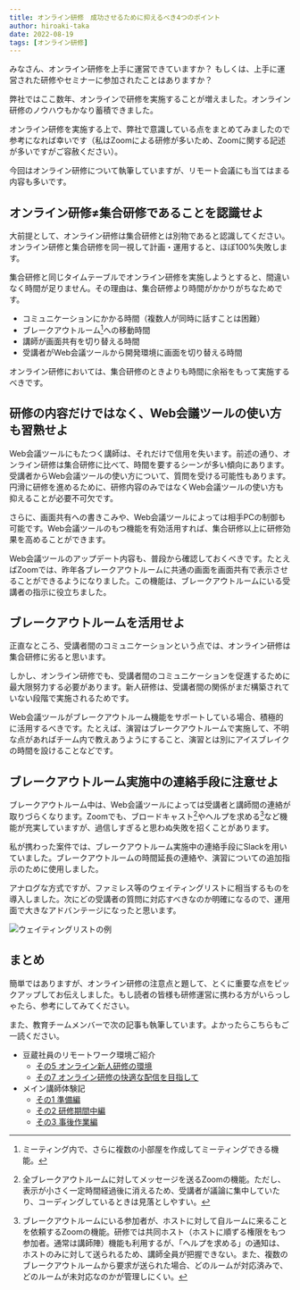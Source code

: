 ```yaml
---
title: オンライン研修　成功させるために抑えるべき4つのポイント
author: hiroaki-taka
date: 2022-08-19
tags: [オンライン研修]
---
```


みなさん、オンライン研修を上手に運営できていますか？
もしくは、上手に運営された研修やセミナーに参加されたことはありますか？

弊社ではここ数年、オンラインで研修を実施することが増えました。オンライン研修のノウハウもかなり蓄積できました。

オンライン研修を実施する上で、弊社で意識している点をまとめてみましたので参考になれば幸いです（私はZoomによる研修が多いため、Zoomに関する記述が多いですがご容赦ください）。

今回はオンライン研修について執筆していますが、リモート会議にも当てはまる内容も多いです。

## オンライン研修≠集合研修であることを認識せよ
大前提として、オンライン研修は集合研修とは別物であると認識してください。オンライン研修と集合研修を同一視して計画・運用すると、ほぼ100%失敗します。

集合研修と同じタイムテーブルでオンライン研修を実施しようとすると、間違いなく時間が足りません。その理由は、集合研修より時間がかかりがちなためです。

- コミュニケーションにかかる時間（複数人が同時に話すことは困難）
- ブレークアウトルーム[^1]への移動時間
- 講師が画面共有を切り替える時間
- 受講者がWeb会議ツールから開発環境に画面を切り替える時間

オンライン研修においては、集合研修のときよりも時間に余裕をもって実施するべきです。

## 研修の内容だけではなく、Web会議ツールの使い方も習熟せよ
Web会議ツールにもたつく講師は、それだけで信用を失います。前述の通り、オンライン研修は集合研修に比べて、時間を要するシーンが多い傾向にあります。受講者からWeb会議ツールの使い方について、質問を受ける可能性もあります。円滑に研修を進めるために、研修内容のみではなくWeb会議ツールの使い方も抑えることが必要不可欠です。

さらに、画面共有への書きこみや、Web会議ツールによっては相手PCの制御も可能です。Web会議ツールのもつ機能を有効活用すれば、集合研修以上に研修効果を高めることができます。

Web会議ツールのアップデート内容も、普段から確認しておくべきです。たとえばZoomでは、昨年各ブレークアウトルームに共通の画面を画面共有で表示させることができるようになりました。この機能は、ブレークアウトルームにいる受講者の指示に役立ちました。

## ブレークアウトルームを活用せよ
正直なところ、受講者間のコミュニケーションという点では、オンライン研修は集合研修に劣ると思います。

しかし、オンライン研修でも、受講者間のコミュニケーションを促進するために最大限努力する必要があります。新人研修は、受講者間の関係がまだ構築されていない段階で実施されるためです。

Web会議ツールがブレークアウトルーム機能をサポートしている場合、積極的に活用するべきです。たとえば、演習はブレークアウトルームで実施して、不明な点があればチーム内で教えあうようにすること、演習とは別にアイスブレイクの時間を設けることなどです。

## ブレークアウトルーム実施中の連絡手段に注意せよ
ブレークアウトルーム中は、Web会議ツールによっては受講者と講師間の連絡が取りづらくなります。Zoomでも、ブロードキャスト[^2]やヘルプを求める[^3]など機能が充実していますが、過信しすぎると思わぬ失敗を招くことがあります。

私が携わった案件では、ブレークアウトルーム実施中の連絡手段にSlackを用いていました。ブレークアウトルームの時間延長の連絡や、演習についての追加指示のために使用しました。

アナログな方式ですが、ファミレス等のウェイティングリストに相当するものを導入しました。次にどの受講者の質問に対応すべきなのか明確になるので、運用面で大きなアドバンテージになったと思います。

![ウェイティングリストの例](/img/edu/online-lecture-tips_01.jpg)

## まとめ
簡単ではありますが、オンライン研修の注意点と題して、とくに重要な点をピックアップしてお伝えしました。もし読者の皆様も研修運営に携わる方がいらっしゃたら、参考にしてみてください。

また、教育チームメンバーで次の記事も執筆しています。よかったらこちらもご一読ください。
- 豆蔵社員のリモートワーク環境ご紹介 
    - [その5 オンライン新人研修の環境](/blogs/2022/07/09/remote-env005/)
    - [その7 オンライン研修の快適な配信を目指して](/blogs/2022/08/10/remote-env007/)
- メイン講師体験記
    - [その1 準備編](/learning/main-teacher-experience_01/)
    - [その2 研修期間中編](/learning/main-teacher-experience_02/)
    - [その3 事後作業編](/learning/main-teacher-experience_03/)

[^1]:ミーティング内で、さらに複数の小部屋を作成してミーティングできる機能。
[^2]:全ブレークアウトルームに対してメッセージを送るZoomの機能。ただし、表示が小さく一定時間経過後に消えるため、受講者が議論に集中していたり、コーディングしているときは見落としやすい。
[^3]:ブレークアウトルームにいる参加者が、ホストに対して自ルームに来ることを依頼するZoomの機能。研修では共同ホスト（ホストに順ずる権限をもつ参加者。通常は講師陣）機能も利用するが、「ヘルプを求める」の通知は、ホストのみに対して送られるため、講師全員が把握できない。また、複数のブレークアウトルームから要求が送られた場合、どのルームが対応済みで、どのルームが未対応なのかが管理しにくい。